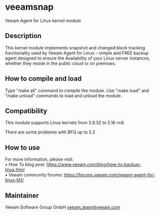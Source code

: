 # veeamsnap
Veeam Agent for Linux kernel module

## Description
This kernel module implements snapshot and changed block tracking functionality used by Veeam Agent for Linux – simple and FREE backup agent designed to ensure the Availability of your Linux server instances, whether they reside in the public cloud or on premises.

## How to compile and load 
Type "make all" command to compile the module. 
Use "make load" and "make unload" commands to load and unload the module.

## Compatibility 
This module supports Linux kernels from 2.6.32 to 5.16-rc6.

There are some problems with BFQ up to 5.2

## How to use
For more information, please visit:<br />
• How To blog post: https://www.veeam.com/blog/how-to-backup-linux.html<br />
• Veeam community forums: https://forums.veeam.com/veeam-agent-for-linux-f41/<br />

## Maintainer
Veeam Software Group GmbH veeam_team@veeam.com 
